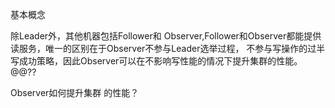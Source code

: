 基本概念

除Leader外，其他机器包括Follower和 Observer,Follower和Observer都能提供读服务，唯一的区别在于Observer不参与Leader选举过程， 不参与写操作的过半写成功策略，因此Observer可以在不影响写性能的情况下提升集群的性能。@@??

Observer如何提升集群 的性能？

